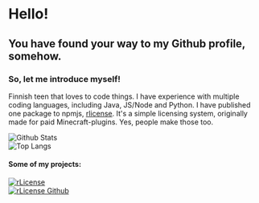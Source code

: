 [rlicenseLogo]: https://nodei.co/npm/rlicense.png "rLicense"
# Hello!
## You have found your way to my Github profile, somehow.
### So, let me introduce myself!

Finnish teen that loves to code things.
I have experience with multiple coding languages, including Java, JS/Node and Python.
I have published one package to npmjs, [rlicense](https://npmjs.com/package/rlicense). 
It's a simple licensing system, originally made for paid Minecraft-plugins. Yes, people make those too.

![Github Stats](https://github-readme-stats.vercel.app/api?username=raikasdev&hide_title=true&show_icons=true&theme=radical)\
![Top Langs](https://github-readme-stats.vercel.app/api/top-langs/?username=raikasdev&theme=radical)

#### Some of my projects:
[![rLicense][rlicenseLogo]](https://npmjs.com/package/rlicense)\
[![rLicense Github](https://github-readme-stats.vercel.app/api/pin/?username=raikasdev&repo=rlicense)](https://github.com/raikasdev/rlicense)
